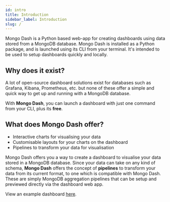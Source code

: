 ```yaml
---
id: intro
title: Introduction
sidebar_label: Introduction
slug: /
---
```


Mongo Dash is a Python based web-app for creating dashboards using data stored
from a MongoDB database. Mongo Dash is installed as a Python package, and is
launched using its CLI from your terminal. It's intended to be used to setup
dashboards quickly and locally.

## Why does it exist?
A lot of open-source dashboard solutions exist for databases such as Grafana,
Kibana, Prometheus, etc. but none of these offer a simple and quick way to
get up and running with a MongoDB database.

With **Mongo Dash**, you can launch a dashboard with just one command from
your CLI, plus its **free**.

## What does Mongo Dash offer?

- Interactive charts for visualising your data
- Customisable layouts for your charts on the dashboard
- Pipelines to transform your data for visualisation

Mongo Dash offers you a way to create a dashboard to visualise your data
stored in a MongoDB database. Since your data can take on any kind of schema,
**Mongo Dash** offers the concept of **pipelines** to transform your data from 
its current format, to one which is compatible with Mongo Dash. These are simply
MongoDB aggregation pipelines that can be setup and previewed directly via the
dashboard web app.

View an example dashboard [here](https://mongo-dash.herokuapp.com/app).